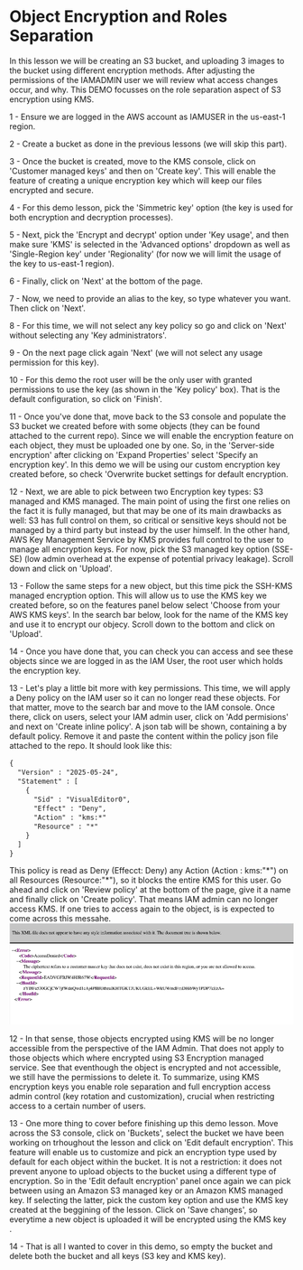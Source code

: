 # Object Encryption and Roles Separation

In this lesson we will be creating an S3 bucket, and uploading 3 images to the bucket using different encryption methods.
After adjusting the permissions of the IAMADMIN user we will review what access changes occur, and why.
This DEMO focusses on the role separation aspect of S3 encryption using KMS. <br/>

1 - Ensure we are logged in the AWS account as IAMUSER in the us-east-1 region. <br/>

2 - Create a bucket as done in the previous lessons (we will skip this part). <br/>

3 - Once the bucket is created, move to the KMS console, click on 'Customer managed keys' and then on 'Create key'. This will enable the feature of creating a unique encryption key which will keep our files encrypted and secure. <br/>

4 - For this demo lesson, pick the 'Simmetric key' option (the key is used for both encryption and decryption processes). <br/>

5 - Next, pick the 'Encrypt and decrypt' option under 'Key usage', and then make sure 'KMS' is selected in the 'Advanced options' dropdown as well as 'Single-Region key' under 'Regionality' (for now we will limit the usage of the key to us-east-1 region).<br/>

6 - Finally, click on 'Next' at the bottom of the page. <br/>

7 - Now, we need to provide an alias to the key, so type whatever you want. Then click on 'Next'. <br/>

8 - For this time, we will not select any key policy so go and click on 'Next' without selecting any 'Key administrators'. <br/>

9 - On the next page click again 'Next' (we will not select any usage permission for this key). <br/>

10 - For this demo the root user will be the only user with granted permissions to use the key (as shown in the 'Key policy' box). That is the default configuration, so click on 'Finish'. <br/>

11 - Once you've done that, move back to the S3 console and populate the S3 bucket we created before with some objects (they can be found attached to the current repo). Since we will enable the encryption feature on each object, they must be uploaded one by one. So, in the 'Server-side encryption' after clicking on 'Expand Properties' select 'Specify an encryption key'. In this demo we will be using our custom encryption key created before, so check 'Overwrite bucket settings for default encryption. <br/>

12 - Next, we are able to pick between two Encryption key types: S3 managed and KMS managed. The main point of using the first one relies on the fact it is fully managed, but that may be one of its main drawbacks as well: S3 has full control on them, so critical or sensitive keys should not be managed by a third party but instead by the user himself. In the other hand, AWS Key Management Service by KMS provides full control to the user to manage all encryption keys. For now, pick the S3 managed key option (SSE-SE) (low admin overhead at the expense of potential privacy leakage). Scroll down and click on 'Upload'.<br/>

13 - Follow the same steps for a new object, but this time pick the SSH-KMS managed encryption option. This will allow us to use the KMS key we created before, so on the features panel below select 'Choose from your AWS KMS keys'. In the search bar below, look for the name of the KMS key and use it to encrypt our objecy. Scroll down to the bottom and click on 'Upload'.<br/>

14 - Once you have done that, you can check you can access and see these objects since we are logged in as the IAM User, the root user which holds the encryption key. <br/>

13 - Let's play a little bit more with key permissions. This time, we will apply a Deny policy on the IAM user so it can no longer read these objects. For that matter, move to the search bar and move to the IAM console. Once there, click on users, select your IAM admin user, click on 'Add permisions' and next on 'Create inline policy'. A json tab will be shown, containing a by default policy. Remove it and paste the content within the policy json file attached to the repo. It should look like this: <br/>

```
{
  "Version" : "2025-05-24",
  "Statement" : [
    {
      "Sid" : "VisualEditor0",
      "Effect" : "Deny",
      "Action" : "kms:*"
      "Resource" : "*"
    }
  ]
}
```

This policy is read as Deny (Effecct: Deny) any Action (Action : kms:"\*") on all Resources (Resource:"\*"), so it blocks the entire KMS for this user. Go ahead and click on 'Review policy' at the bottom of the page, give it a name and finally click on 'Create policy'. That means IAM admin can no longer access KMS. If one tries to access again to the object, is is expected to come across this messahe.<br/>
![Object Encrypted Denial Response](deny.png) <br/>

12 - In that sense, those objects encrypted using KMS will be no longer accessible from the perspective of the IAM Admin. That does not apply to those objects which where encrypted using S3 Encryption managed service. See that eventhough the object is encrypted and not accessible, we still have the permissions to delete it. To summarize, using KMS encryption keys you enable role separation and full encryption access admin control (key rotation and customization), crucial when restricting access to a certain number of users. <br/>

13 - One more thing to cover before finishing up this demo lesson. Move across the S3 console, click on 'Buckets', select the bucket we have been working on trhoughout the lesson and click on 'Edit default encryption'. This feature will enable us to customize and pick an encryption type used by default for each object within the bucket. It is not a restriction: it does not prevent anyone to upload objects to the bucket using a different type of encryption. So in the 'Edit default encryption' panel once again we can pick between using an Amazon S3 managed key or an Amazon KMS managed key. If selecting the latter, pick the custom key option and use the KMS key created at the beggining of the lesson. Click on 'Save changes', so everytime a new object is uploaded it will be encrypted using the KMS key <br/>.

14 - That is all I wanted to cover in this demo, so empty the bucket and delete both the bucket and all keys (S3 key and KMS key).<br/>
